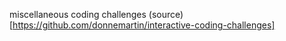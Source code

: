miscellaneous coding challenges
(source)[https://github.com/donnemartin/interactive-coding-challenges]
